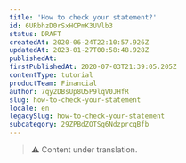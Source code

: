 ```yaml
---
title: 'How to check your statement?'
id: 6URbhzD0rSxHCPmK3UVlb3
status: DRAFT
createdAt: 2020-06-24T22:10:57.926Z
updatedAt: 2023-01-27T00:58:48.928Z
publishedAt: 
firstPublishedAt: 2020-07-03T21:39:05.205Z
contentType: tutorial
productTeam: Financial
author: 7qy2DBsUp8U5P9lqV0JHfR
slug: how-to-check-your-statement
locale: en
legacySlug: how-to-check-your-statement
subcategory: 29ZPBdZOTSg6NdzprcqBfb
---
```


>⚠️ Content under translation.
